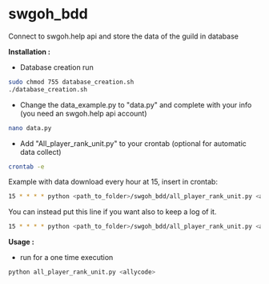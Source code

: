 # swgoh_bdd
Connect to swgoh.help api and store the data of the guild in database


**Installation :**

- Database creation
run
```bash
sudo chmod 755 database_creation.sh
./database_creation.sh
```

- Change the data_example.py to "data.py" and complete with your info (you need an swgoh.help api account)
```bash
nano data.py
```

- Add "All_player_rank_unit.py" to your crontab (optional for automatic data collect)
```bash
crontab -e
```
Example with data download every hour at 15, insert in crontab:
```bash
15 * * * * python <path_to_folder>/swgoh_bdd/all_player_rank_unit.py <allycode>
```
You can instead put this line if you want also to keep a log of it.
```bash
15 * * * * python <path_to_folder>/swgoh_bdd/all_player_rank_unit.py <allycode> >> <path_to_folder>/cron.log 2>&1
```

**Usage :**

- run for a one time execution
```python
python all_player_rank_unit.py <allycode>
```
